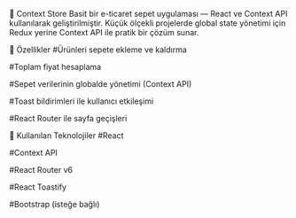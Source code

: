 🛒 Context Store
Basit bir e-ticaret sepet uygulaması — React ve Context API kullanılarak geliştirilmiştir.
Küçük ölçekli projelerde global state yönetimi için Redux yerine Context API ile pratik bir çözüm sunar.

🚀 Özellikler
#Ürünleri sepete ekleme ve kaldırma

#Toplam fiyat hesaplama

#Sepet verilerinin globalde yönetimi (Context API)

#Toast bildirimleri ile kullanıcı etkileşimi

#React Router ile sayfa geçişleri

🧰 Kullanılan Teknolojiler
#React

#Context API

#React Router v6

#React Toastify

#Bootstrap (isteğe bağlı)

